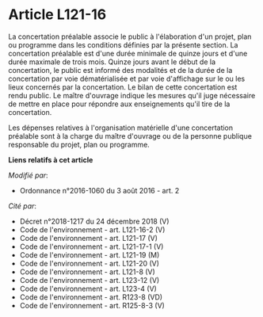 # Article L121-16

La concertation préalable associe le public à l'élaboration d'un projet, plan ou programme dans les conditions définies par
la présente section. La concertation préalable est d'une durée minimale de quinze jours et d'une durée maximale de trois
mois. Quinze jours avant le début de la concertation, le public est informé des modalités et de la durée de la concertation
par voie dématérialisée et par voie d'affichage sur le ou les lieux concernés par la concertation. Le bilan de cette
concertation est rendu public. Le maître d'ouvrage indique les mesures qu'il juge nécessaire de mettre en place pour répondre
aux enseignements qu'il tire de la concertation. 

Les dépenses relatives à l'organisation matérielle d'une concertation préalable sont à la charge du maître d'ouvrage ou de la
personne publique responsable du projet, plan ou programme.

**Liens relatifs à cet article**

_Modifié par_:

  - Ordonnance n°2016-1060 du 3 août 2016 - art. 2

_Cité par_:

  - Décret n°2018-1217 du 24 décembre 2018 (V)
  - Code de l'environnement - art. L121-16-2 (V)
  - Code de l'environnement - art. L121-17 (V)
  - Code de l'environnement - art. L121-17-1 (V)
  - Code de l'environnement - art. L121-19 (M)
  - Code de l'environnement - art. L121-20 (V)
  - Code de l'environnement - art. L121-8 (V)
  - Code de l'environnement - art. L123-12 (V)
  - Code de l'environnement - art. L123-4 (V)
  - Code de l'environnement - art. R123-8 (VD)
  - Code de l'environnement - art. R125-8-3 (V)
